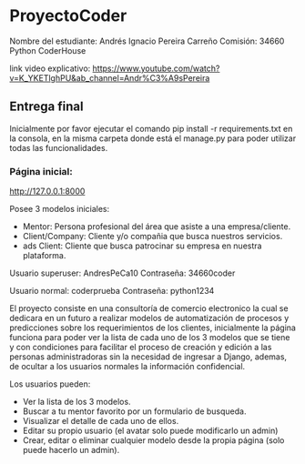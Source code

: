 # ProyectoCoder

Nombre del estudiante: Andrés Ignacio Pereira Carreño
Comisión: 34660 Python CoderHouse

link video explicativo: https://www.youtube.com/watch?v=K_YKETlghPU&ab_channel=Andr%C3%A9sPereira

## Entrega final

Inicialmente por favor ejecutar el comando pip install -r requirements.txt en la consola, en la misma carpeta donde está el manage.py para poder utilizar todas las funcionalidades.

### Página inicial:

http://127.0.0.1:8000

Posee 3 modelos iniciales:

* Mentor: Persona profesional del área que asiste a una empresa/cliente.
* Client/Company: Cliente y/o compañia que busca nuestros servicios.
* ads Client: Cliente que busca patrocinar su empresa en nuestra plataforma.

Usuario superuser: AndresPeCa10
Contraseña: 34660coder

Usuario normal: coderprueba
Contraseña: python1234

El proyecto consiste en una consultoría de comercio electronico la cual se dedicara en un futuro a realizar modelos de automatización de procesos y predicciones sobre los requerimientos de los clientes, inicialmente la página funciona para poder ver la lista de cada uno de los 3 modelos que se tiene  y con condiciones para facilitar el proceso de creación y edición a las personas administradoras sin la necesidad de ingresar a Django, ademas, de ocultar a los usuarios normales la información confidencial.

Los usuarios pueden:

* Ver la lista de los 3 modelos.
* Buscar a tu mentor favorito por un formulario de busqueda.
* Visualizar el detalle de cada uno de ellos.
* Editar su propio usuario (el avatar solo puede modificarlo un admin)
* Crear, editar o eliminar cualquier modelo desde la propia página (solo puede hacerlo un admin).
